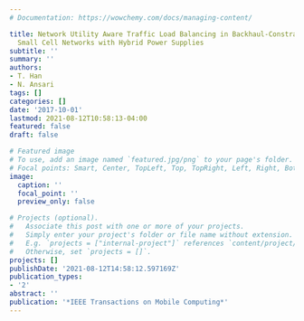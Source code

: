 ```yaml
---
# Documentation: https://wowchemy.com/docs/managing-content/

title: Network Utility Aware Traffic Load Balancing in Backhaul-Constrained Cache-Enabled
  Small Cell Networks with Hybrid Power Supplies
subtitle: ''
summary: ''
authors:
- T. Han
- N. Ansari
tags: []
categories: []
date: '2017-10-01'
lastmod: 2021-08-12T10:58:13-04:00
featured: false
draft: false

# Featured image
# To use, add an image named `featured.jpg/png` to your page's folder.
# Focal points: Smart, Center, TopLeft, Top, TopRight, Left, Right, BottomLeft, Bottom, BottomRight.
image:
  caption: ''
  focal_point: ''
  preview_only: false

# Projects (optional).
#   Associate this post with one or more of your projects.
#   Simply enter your project's folder or file name without extension.
#   E.g. `projects = ["internal-project"]` references `content/project/deep-learning/index.md`.
#   Otherwise, set `projects = []`.
projects: []
publishDate: '2021-08-12T14:58:12.597169Z'
publication_types:
- '2'
abstract: ''
publication: '*IEEE Transactions on Mobile Computing*'
---
```

